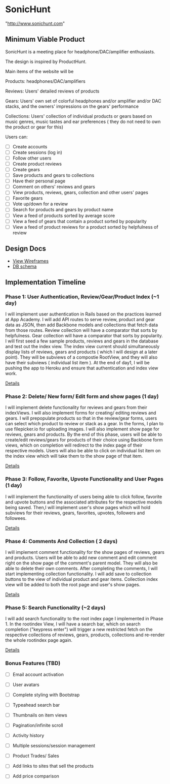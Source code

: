 # SonicHunt


"http://www.sonichunt.com"

## Minimum Viable Product

SonicHunt is a meeting place for headphone/DAC/amplifier enthusiasts.

The design is inspired by ProductHunt.

Main items of the website will be

Products: headphones/DAC/amplifiers

Reviews: Users' detailed reviews of products

Gears: Users' own set of colorful headphones and/or amplifier and/or DAC stacks, and the owners' impressions on the gears' performance

Collections: Users' collection of individual products or gears based on
music genres, music tastes and ear preferences ( they do not need to
  own the product or gear for this)

Users can:
<!-- This is a Markdown checklist. Use it to keep track of your progress! -->

- [ ] Create accounts
- [ ] Create sessions (log in)
- [ ] Follow other users
- [ ] Create product reviews
- [ ] Create gears
- [ ] Save products and gears to collections
- [ ] Have their personal page
- [ ] Comment on others' reviews and gears
- [ ] View products, reviews, gears, collection and other users' pages
- [ ] Favorite gears
- [ ] Vote up/down for a review
- [ ] Search for products and gears by product name
- [ ] View a feed of products sorted by average score
- [ ] View a feed of gears that contain a product sorted by popularity
- [ ] View a feed of product reviews for a product sorted by helpfulness of review

## Design Docs
* [View Wireframes][views]
* [DB schema][schema]

[views]: ./docs/views.md
[schema]: ./docs/schema.md

## Implementation Timeline

### Phase 1: User Authentication, Review/Gear/Product Index (~1 day)
I will implement user authentication in Rails based on the practices learned at App Academy.
I will add API routes to serve review, product and gear data as JSON, then add Backbone models and collections that fetch data from those routes.
Review collection will have a comparator that sorts by helpfulness.
Gear collection will have a comparator that sorts by
popularity.
I will first seed a few sample products, reviews and gears in the database and test out the index view.
The index view current should simultaneously display lists of
reviews, gears and products ( which I will design at a later point). They will be subviews of a compostie RootView, and they will also have their subviews ( individual list item ).
At the end of day1, I will be pushing the app to Heroku and ensure that authentication and index view work.


[Details][phase-one]

### Phase 2: Delete/ New form/ Edit form and show pages  (1 day)
I will implement delete functionality for reviews and gears
from their indexViews.
I will also implement forms for creating/ editing reviews and gears.
I will prepopulate products so that in the review/gear forms, users can select which product to review or stack as a gear.
In the forms, I plan to use filepicker.io for uploading images.
I will also implement show page for reviews, gears and products.
By the end of this phase, users will be able to create/edit reviews/gears for products of their choice using Backbone form views, which on completion will redirect to the index page of their respective models. Users will also be able to click on
individual list item on the index view which will take them to the show page of that item.

[Details][phase-two]

### Phase 3: Follow, Favorite, Upvote Functionality and User Pages (1 day)
I will implement the functionality of users being able to click
follow, favorite and upvote buttons and the associated attributes for the respective models being saved.
Then,I will implement user's show pages which will hold subviews for their reviews, gears, favorites, upvotes, followers and followees.

[Details][phase-three]

### Phase 4: Comments And Collection ( 2 days)
I will implement comment functionality for the show pages of
reviews, gears and products. Users will be able to add new comment and
edit comment right on the show page of the comment's parent model. They will also be able to delete their own comments.
After completing the comments, I will start implementing collection functionality. I will add save to collection buttons to the view of individual product and gear items.
Collection index view will be added to both the root page and user's show pages.

[Details][phase-four]

### Phase 5: Search Functionality (~2 days)
I will add search functionality to the root index page I implemented in Phase 1. In the rootindex View, I will have a
search bar, which on search completion ("keypress enter") will trigger a new restricted fetch on the respective collections of reviews, gears, products, collections and re-render the whole rootindex page again.

[Details][phase-five]

### Bonus Features (TBD)
- [ ] Email account activation
- [ ] User avatars
- [ ] Complete styling with Bootstrap
- [ ] Typeahead search bar
- [ ] Thumbnails on item views
- [ ] Pagination/infinite scroll
- [ ] Activity history
- [ ] Multiple sessions/session management
- [ ] Product Trades/ Sales
- [ ] Add links to sites that sell the products
- [ ] Add price comparison



[phase-one]: ./docs/phases/phase1.md
[phase-two]: ./docs/phases/phase2.md
[phase-three]: ./docs/phases/phase3.md
[phase-four]: ./docs/phases/phase4.md
[phase-five]: ./docs/phases/phase5.md
